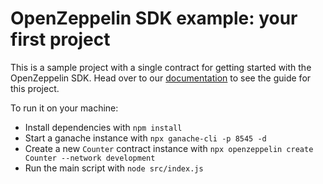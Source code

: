 # OpenZeppelin SDK example: your first project

This is a sample project with a single contract for getting started with the OpenZeppelin SDK. Head over to our [documentation](https://docs.openzeppelin.com) to see the guide for this project.

To run it on your machine:
- Install dependencies with `npm install`
- Start a ganache instance with `npx ganache-cli -p 8545 -d`
- Create a new `Counter` contract instance with `npx openzeppelin create Counter --network development`
- Run the main script with `node src/index.js`
